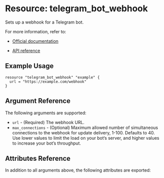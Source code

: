 # Resource: telegram_bot_webhook

Sets up a webhook for a Telegram bot.

For more information, refer to:

* [Official documentation](https://core.telegram.org/bots/webhooks)

* [API reference](https://core.telegram.org/bots/api#setwebhook)

## Example Usage

```hcl
resource "telegram_bot_webhook" "example" {
  url = "https://example.com/webhook"
}
```

## Argument Reference

The following arguments are supported:

* `url` - (Required) The webhook URL.
* `max_connections` - (Optional) Maximum allowed number of simultaneous
  connections to the webhook for update delivery, 1-100. Defaults to 40. Use
  lower values to limit the load on your bot‘s server, and higher values to
  increase your bot’s throughput.

## Attributes Reference

In addition to all arguments above, the following attributes are exported:
